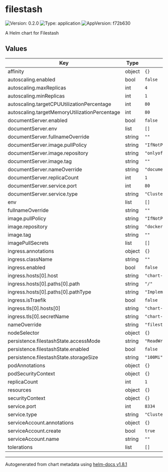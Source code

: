 # filestash

![Version: 0.2.0](https://img.shields.io/badge/Version-0.2.0-informational?style=flat-square) ![Type: application](https://img.shields.io/badge/Type-application-informational?style=flat-square) ![AppVersion: f72b630](https://img.shields.io/badge/AppVersion-f72b630-informational?style=flat-square)

A Helm chart for Filestash

## Values

| Key | Type | Default | Description |
|-----|------|---------|-------------|
| affinity | object | `{}` |  |
| autoscaling.enabled | bool | `false` |  |
| autoscaling.maxReplicas | int | `4` |  |
| autoscaling.minReplicas | int | `1` |  |
| autoscaling.targetCPUUtilizationPercentage | int | `80` |  |
| autoscaling.targetMemoryUtilizationPercentage | int | `80` |  |
| documentServer.enabled | bool | `false` |  |
| documentServer.env | list | `[]` |  |
| documentServer.fullnameOverride | string | `""` |  |
| documentServer.image.pullPolicy | string | `"IfNotPresent"` |  |
| documentServer.image.repository | string | `"onlyoffice/documentserver"` |  |
| documentServer.image.tag | string | `""` |  |
| documentServer.nameOverride | string | `"document-server"` |  |
| documentServer.replicaCount | int | `1` |  |
| documentServer.service.port | int | `80` |  |
| documentServer.service.type | string | `"ClusterIP"` |  |
| env | list | `[]` |  |
| fullnameOverride | string | `""` |  |
| image.pullPolicy | string | `"IfNotPresent"` |  |
| image.repository | string | `"docker.io/machines/filestash"` |  |
| image.tag | string | `""` |  |
| imagePullSecrets | list | `[]` |  |
| ingress.annotations | object | `{}` |  |
| ingress.className | string | `""` |  |
| ingress.enabled | bool | `false` |  |
| ingress.hosts[0].host | string | `"chart-example.local"` |  |
| ingress.hosts[0].paths[0].path | string | `"/"` |  |
| ingress.hosts[0].paths[0].pathType | string | `"ImplementationSpecific"` |  |
| ingress.isTraefik | bool | `false` |  |
| ingress.tls[0].hosts[0] | string | `"chart-example.local"` |  |
| ingress.tls[0].secretName | string | `"chart-example-tls"` |  |
| nameOverride | string | `"filestash"` |  |
| nodeSelector | object | `{}` |  |
| persistence.filestashState.accessMode | string | `"ReadWriteOnce"` |  |
| persistence.filestashState.enabled | bool | `false` |  |
| persistence.filestashState.storageSize | string | `"100Mi"` |  |
| podAnnotations | object | `{}` |  |
| podSecurityContext | object | `{}` |  |
| replicaCount | int | `1` |  |
| resources | object | `{}` |  |
| securityContext | object | `{}` |  |
| service.port | int | `8334` |  |
| service.type | string | `"ClusterIP"` |  |
| serviceAccount.annotations | object | `{}` |  |
| serviceAccount.create | bool | `true` |  |
| serviceAccount.name | string | `""` |  |
| tolerations | list | `[]` |  |

----------------------------------------------
Autogenerated from chart metadata using [helm-docs v1.8.1](https://github.com/norwoodj/helm-docs/releases/v1.8.1)
